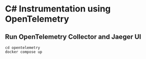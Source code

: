 # C# Instrumentation using OpenTelemetry

## Run OpenTelemetry Collector and Jaeger UI
```
cd opentelemetry
docker compose up
```

